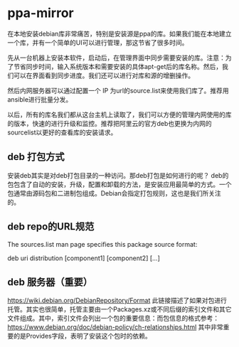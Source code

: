 # ppa-mirror

在本地安装debian库非常痛苦，特别是安装源是ppa的库。如果我们能在本地建立一个库，并有一个简单的UI可以进行管理，那这节省了很多时间。

先从一台机器上安装本软件，启动后，在管理界面中同步需要安装的库。注意：为了节省同步时间，输入系统版本和需要安装的具体apt-get后的库名称。然后，我们可以在界面看到同步进度。我们还可以进行对库和源的增删操作。

然后内网服务器可以通过配置一个 IP 为url的source.list来使用我们库了。推荐用ansible进行批量分发。

以后，所有的库名我们都从这台主机上读取了，我们可以方便的管理内网使用的库的版本，快速的进行升级和监控。推荐把阿里云的官方deb也更换为内网的sourcelist以更好的查看库的安装请求。

## deb 打包方式

安装deb其实是对deb打包目录的一种访问。那deb打包是如何进行的呢？
deb的包包含了自动的安装，升级，配置和卸载的方法，是安装应用最简单的方式。一个包通常由源码包和二进制包组成。Debian会指定打包规则，这也是我们所关注的。

## deb repo的URL规范

The sources.list man page specifies this package source format:


   deb uri distribution [component1] [component2] [...]

## deb 服务器（重要）
https://wiki.debian.org/DebianRepository/Format
此链接描述了如果对包进行托管。其实也很简单，托管主要由一个Packages.xz或不同后缀的索引文件和其它文件组成。其中，索引文件会列出一个包的重要信息：而包信息的格式参考：
https://www.debian.org/doc/debian-policy/ch-relationships.html
其中非常重要的是Provides字段，表明了安装这个包时的依赖。